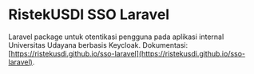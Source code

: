 # RistekUSDI SSO Laravel

Laravel package untuk otentikasi pengguna pada aplikasi internal Universitas Udayana berbasis Keycloak. Dokumentasi: [https://ristekusdi.github.io/sso-laravel](https://ristekusdi.github.io/sso-laravel).
